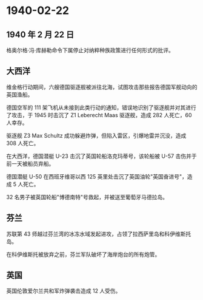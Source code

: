 # 1940-02-22

## 1940 年 2 月 22 日

格奥尔格·冯·库赫勒命令下属停止对纳粹种族政策进行任何形式的批评。

## 大西洋

维金格行动期间，六艘德国驱逐舰被派往北海，试图攻击那些报告德国军舰动向的英国渔船。

德国空军的 111
架飞机从未接到此类行动的通知，错误地识别了驱逐舰并对其进行了攻击，于
1945 时击沉了 Z1 Leberecht Maas 驱逐舰，造成 282 人死亡，60 人幸存。

驱逐舰 Z3 Max Schultz 成功躲避炸弹，但陷入雷区，引爆地雷并沉没，造成 308
人死亡。

在大西洋，德国潜艇 U-23 击沉了英国轮船洛克玛蒂号，该轮船被 U-57
击伤并于前一天被船员弃船。

德国潜艇 U-50 在西班牙维哥以西 125
英里处击沉了英国油轮"英国奋进号"，造成 5 人死亡。

32 名男子被英国轮船"博德南特"号救起，并被送至葡萄牙马德拉岛。

## 芬兰

苏联第 43
师越过芬兰湾的冰冻水域发起进攻，占领了拉西萨里岛和科伊维斯托岛。

在科伊维斯托被放弃之前，芬兰军队破坏了海岸炮台的所有炮管。

## 英国

英国伦敦爱尔兰共和军炸弹袭击造成 12 人受伤。


